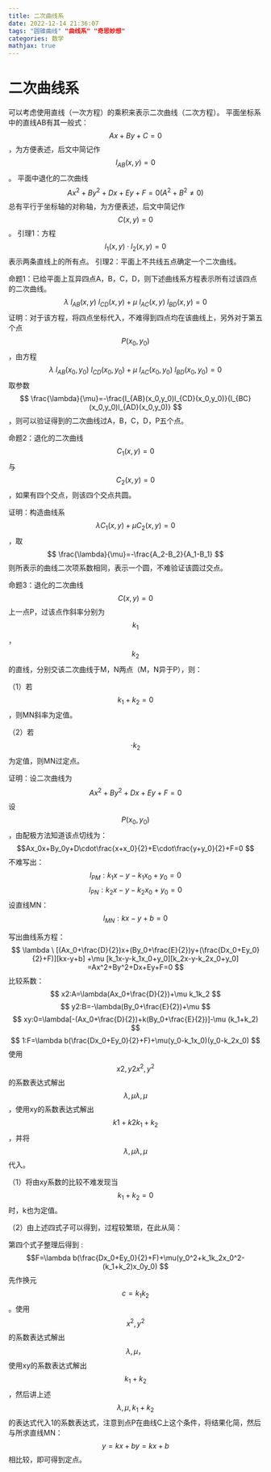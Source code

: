 ```yaml
---
title: 二次曲线系
date: 2022-12-14 21:36:07
tags: "圆锥曲线" "曲线系" "奇思妙想"
categories: 数学
mathjax: true
---
```

# 二次曲线系
可以考虑使用直线（一次方程）的乘积来表示二次曲线（二次方程）。
平面坐标系中的直线AB有其一般式：$$ Ax+By+C=0 $$，为方便表述，后文中简记作$$ l_{AB}(x,y)=0 $$。
平面中退化的二次曲线$$ Ax^2+By^2+Dx+Ey+F=0 (A^2+B^2 \ne 0) $$总有平行于坐标轴的对称轴，为方便表述，后文中简记作 $$ C(x,y)=0 $$。
引理1：方程$$ l_1(x,y) \cdot l_2(x,y)=0 $$表示两条直线上的所有点。
引理2：平面上不共线五点确定一个二次曲线。

命题1：已给平面上互异四点A，B，C，D，则下述曲线系方程表示所有过该四点的二次曲线。
$$
\lambda \ l_{AB}(x,y) \ l_{CD}(x,y)+\mu \ l_{AC}(x,y) \ l_{BD}(x,y)=0
$$
证明：对于该方程，将四点坐标代入，不难得到四点均在该曲线上，另外对于第五个点
$$ P(x_0,y_0) $$，由方程$$ \lambda \ l_{AB}(x_0,y_0) \ l_{CD}(x_0,y_0)+ \mu \ l_{AC}(x_0,y_0) \ l_{BD}(x_0,y_0)=0 $$取参数$$ \frac{\lambda}{\mu}=-\frac{l_{AB}(x_0,y_0)l_{CD}(x_0,y_0)}{l_{BC}(x_0,y_0)l_{AD}(x_0,y_0)} $$，则可以验证得到的二次曲线过A，B，C，D，P五个点。

命题2：退化的二次曲线$$ C_1(x,y)=0 $$与$$ C_2(x,y)=0 $$，如果有四个交点，则该四个交点共圆。

证明：构造曲线系$$ \lambda C_1(x,y) +\mu C_2(x,y)=0 $$，取$$ \frac{\lambda}{\mu}=-\frac{A_2-B_2}{A_1-B_1} $$则所表示的曲线二次项系数相同，表示一个圆，不难验证该圆过交点。

命题3：退化的二次曲线$$ C(x,y)=0 $$上一点P，过该点作斜率分别为$$ k_1 $$，$$ k_2 $$的直线，分别交该二次曲线于M，N两点（M，N异于P），则：

（1）若$$ k_1+k_2=0 $$，则MN斜率为定值。

（2）若$$ \cdot k_2 $$为定值，则MN过定点。

证明：设二次曲线为$$ Ax^2+By^2+Dx+Ey+F=0
$$
设$$ P(x_0,y_0) $$，由配极方法知道该点切线为：
$$Ax_0x+By_0y+D\cdot\frac{x+x_0}{2}+E\cdot\frac{y+y_0}{2}+F=0
$$
不难写出：
$$l_{PM}:k_1x-y-k_1x_0+y_0=0
$$
$$l_{PN}:k_2x-y-k_2x_0+y_0=0
$$
设直线MN：$$ l_{MN}:kx-y+b=0 $$

写出曲线系方程：
$$
\lambda \ [(Ax_0+\frac{D}{2})x+(By_0+\frac{E}{2})y+(\frac{Dx_0+Ey_0}{2}+F)][kx-y+b]
+\mu [k_1x-y-k_1x_0+y_0][k_2x-y-k_2x_0+y_0]
=Ax^2+By^2+Dx+Ey+F=0
$$
比较系数：
$$
x2:A=\lambda(Ax_0+\frac{D}{2})+\mu k_1k_2
$$
$$
y2:B=-\lambda(By_0+\frac{E}{2})+\mu
$$
$$
xy:0=\lambda[-(Ax_0+\frac{D}{2})+k(By_0+\frac{E}{2})]-\mu (k_1+k_2)
$$
$$
1:F=\lambda b(\frac{Dx_0+Ey_0}{2}+F)+\mu(y_0-k_1x_0)(y_0-k_2x_0)
$$
使用$$ x2,y2x^2,y^2 $$的系数表达式解出$$ λ,μ\lambda,\mu $$，使用xy的系数表达式解出$$ k1+k2k_1+k_2 $$，并将$$ λ,μ\lambda,\mu $$代入。

（1）将由xy系数的比较不难发现当$$ k_1+k_2=0 $$时，k也为定值。

（2）由上述四式子可以得到，过程较繁琐，在此从简：

第四个式子整理后得到 :
$$F=\lambda b(\frac{Dx_0+Ey_0}{2}+F)+\mu(y_0^2+k_1k_2x_0^2-(k_1+k_2)x_0y_0)
$$
先作换元$$ c=k_1k_2 $$。使用$$ x^2,y^2 $$的系数表达式解出$$ \lambda,\mu ，$$使用xy的系数表达式解出$$ k_1+k_2 $$，然后讲上述$$ \lambda,\mu,k_1+k_2 $$的表达式代入1的系数表达式，注意到点P在曲线C上这个条件，将结果化简，然后与所求直线MN：$$ y=kx+by=kx+b $$相比较，即可得到定点。
